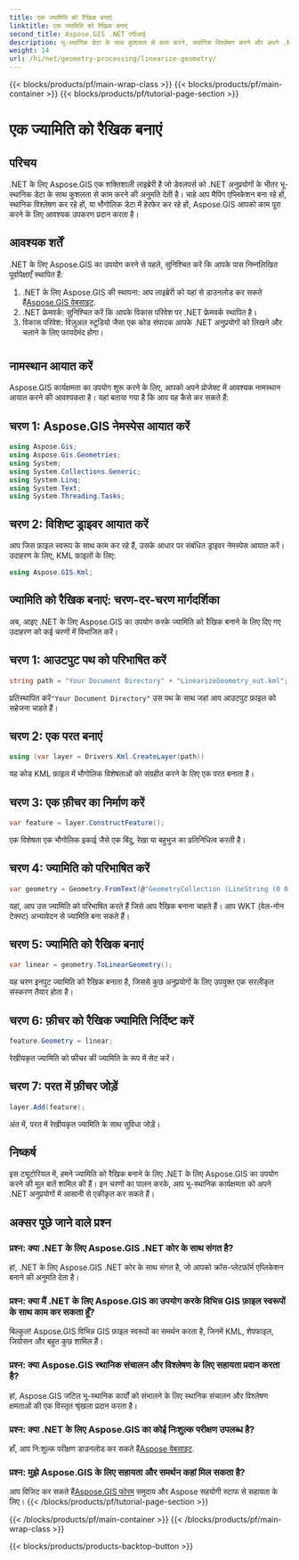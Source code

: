 ```yaml
---
title: एक ज्यामिति को रैखिक बनाएं
linktitle: एक ज्यामिति को रैखिक बनाएं
second_title: Aspose.GIS .NET एपीआई
description: भू-स्थानिक डेटा के साथ कुशलता से काम करने, स्थानिक विश्लेषण करने और अपने .NET अनुप्रयोगों के भीतर भौगोलिक हेरफेर करने के लिए .NET के लिए Aspose.GIS का उपयोग करना सीखें।
weight: 14
url: /hi/net/geometry-processing/linearize-geometry/
---
```


{{< blocks/products/pf/main-wrap-class >}}
{{< blocks/products/pf/main-container >}}
{{< blocks/products/pf/tutorial-page-section >}}

# एक ज्यामिति को रैखिक बनाएं

## परिचय
.NET के लिए Aspose.GIS एक शक्तिशाली लाइब्रेरी है जो डेवलपर्स को .NET अनुप्रयोगों के भीतर भू-स्थानिक डेटा के साथ कुशलता से काम करने की अनुमति देती है। चाहे आप मैपिंग एप्लिकेशन बना रहे हों, स्थानिक विश्लेषण कर रहे हों, या भौगोलिक डेटा में हेरफेर कर रहे हों, Aspose.GIS आपको काम पूरा करने के लिए आवश्यक उपकरण प्रदान करता है।
## आवश्यक शर्तें
.NET के लिए Aspose.GIS का उपयोग करने से पहले, सुनिश्चित करें कि आपके पास निम्नलिखित पूर्वापेक्षाएँ स्थापित हैं:
1. .NET के लिए Aspose.GIS की स्थापना: आप लाइब्रेरी को यहां से डाउनलोड कर सकते हैं[Aspose.GIS वेबसाइट](https://releases.aspose.com/gis/net/).
2. .NET फ्रेमवर्क: सुनिश्चित करें कि आपके विकास परिवेश पर .NET फ्रेमवर्क स्थापित है।
3. विकास परिवेश: विज़ुअल स्टूडियो जैसा एक कोड संपादक आपके .NET अनुप्रयोगों को लिखने और चलाने के लिए फायदेमंद होगा।
#
## नामस्थान आयात करें
Aspose.GIS कार्यक्षमता का उपयोग शुरू करने के लिए, आपको अपने प्रोजेक्ट में आवश्यक नामस्थान आयात करने की आवश्यकता है। यहां बताया गया है कि आप यह कैसे कर सकते हैं:
## चरण 1: Aspose.GIS नेमस्पेस आयात करें
```csharp
using Aspose.Gis;
using Aspose.Gis.Geometries;
using System;
using System.Collections.Generic;
using System.Linq;
using System.Text;
using System.Threading.Tasks;
```
## चरण 2: विशिष्ट ड्राइवर आयात करें
आप जिस फ़ाइल स्वरूप के साथ काम कर रहे हैं, उसके आधार पर संबंधित ड्राइवर नेमस्पेस आयात करें। उदाहरण के लिए, KML फ़ाइलों के लिए:
```csharp
using Aspose.GIS.Kml;
```
## ज्यामिति को रैखिक बनाएं: चरण-दर-चरण मार्गदर्शिका
अब, आइए .NET के लिए Aspose.GIS का उपयोग करके ज्यामिति को रैखिक बनाने के लिए दिए गए उदाहरण को कई चरणों में विभाजित करें।
## चरण 1: आउटपुट पथ को परिभाषित करें
```csharp
string path = "Your Document Directory" + "LinearizeGeometry_out.kml";
```
 प्रतिस्थापित करें`"Your Document Directory"` उस पथ के साथ जहां आप आउटपुट फ़ाइल को सहेजना चाहते हैं।
## चरण 2: एक परत बनाएं
```csharp
using (var layer = Drivers.Kml.CreateLayer(path))
```
यह कोड KML फ़ाइल में भौगोलिक विशेषताओं को संग्रहीत करने के लिए एक परत बनाता है।
## चरण 3: एक फ़ीचर का निर्माण करें
```csharp
var feature = layer.ConstructFeature();
```
एक विशेषता एक भौगोलिक इकाई जैसे एक बिंदु, रेखा या बहुभुज का प्रतिनिधित्व करती है।
## चरण 4: ज्यामिति को परिभाषित करें
```csharp
var geometry = Geometry.FromText(@"GeometryCollection (LineString (0 0, 1 1, 2 0),CompoundCurve ((4 0, 5 1), CircularString (5 1, 6 2, 7 1)))");
```
यहां, आप उस ज्यामिति को परिभाषित करते हैं जिसे आप रैखिक बनाना चाहते हैं। आप WKT (वेल-नोन टेक्स्ट) अभ्यावेदन से ज्यामिति बना सकते हैं।
## चरण 5: ज्यामिति को रैखिक बनाएं
```csharp
var linear = geometry.ToLinearGeometry();
```
यह चरण इनपुट ज्यामिति को रैखिक बनाता है, जिससे कुछ अनुप्रयोगों के लिए उपयुक्त एक सरलीकृत संस्करण तैयार होता है।
## चरण 6: फ़ीचर को रैखिक ज्यामिति निर्दिष्ट करें
```csharp
feature.Geometry = linear;
```
रेखीयकृत ज्यामिति को फीचर की ज्यामिति के रूप में सेट करें।
## चरण 7: परत में फ़ीचर जोड़ें
```csharp
layer.Add(feature);
```
अंत में, परत में रेखीयकृत ज्यामिति के साथ सुविधा जोड़ें।

## निष्कर्ष
इस ट्यूटोरियल में, हमने ज्यामिति को रैखिक बनाने के लिए .NET के लिए Aspose.GIS का उपयोग करने की मूल बातें शामिल की हैं। इन चरणों का पालन करके, आप भू-स्थानिक कार्यक्षमता को अपने .NET अनुप्रयोगों में आसानी से एकीकृत कर सकते हैं।
## अक्सर पूछे जाने वाले प्रश्न
### प्रश्न: क्या .NET के लिए Aspose.GIS .NET कोर के साथ संगत है?
हां, .NET के लिए Aspose.GIS .NET कोर के साथ संगत है, जो आपको क्रॉस-प्लेटफ़ॉर्म एप्लिकेशन बनाने की अनुमति देता है।
### प्रश्न: क्या मैं .NET के लिए Aspose.GIS का उपयोग करके विभिन्न GIS फ़ाइल स्वरूपों के साथ काम कर सकता हूँ?
बिल्कुल! Aspose.GIS विभिन्न GIS फ़ाइल स्वरूपों का समर्थन करता है, जिनमें KML, शेपफाइल, जियोसन और बहुत कुछ शामिल हैं।
### प्रश्न: क्या Aspose.GIS स्थानिक संचालन और विश्लेषण के लिए सहायता प्रदान करता है?
हां, Aspose.GIS जटिल भू-स्थानिक कार्यों को संभालने के लिए स्थानिक संचालन और विश्लेषण क्षमताओं की एक विस्तृत श्रृंखला प्रदान करता है।
### प्रश्न: क्या .NET के लिए Aspose.GIS का कोई निःशुल्क परीक्षण उपलब्ध है?
 हाँ, आप नि:शुल्क परीक्षण डाउनलोड कर सकते हैं[Aspose वेबसाइट](https://releases.aspose.com/).
### प्रश्न: मुझे Aspose.GIS के लिए सहायता और समर्थन कहां मिल सकता है?
 आप विजिट कर सकते हैं[Aspose.GIS फोरम](https://forum.aspose.com/c/gis/33) समुदाय और Aspose सहयोगी स्टाफ से सहायता के लिए।
{{< /blocks/products/pf/tutorial-page-section >}}

{{< /blocks/products/pf/main-container >}}
{{< /blocks/products/pf/main-wrap-class >}}

{{< blocks/products/products-backtop-button >}}
